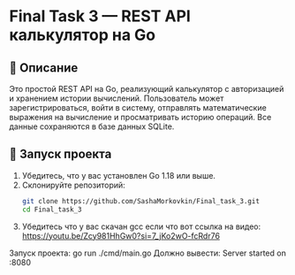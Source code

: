 # Final Task 3 — REST API калькулятор на Go

## 📌 Описание

Это простой REST API на Go, реализующий калькулятор с авторизацией и хранением истории вычислений. Пользователь может зарегистрироваться, войти в систему, отправлять математические выражения на вычисление и просматривать историю операций. Все данные сохраняются в базе данных SQLite.

## 🚀 Запуск проекта

1. Убедитесь, что у вас установлен Go 1.18 или выше.
2. Склонируйте репозиторий:
   ```bash
   git clone https://github.com/SashaMorkovkin/Final_task_3.git
   cd Final_task_3

3. Убедитесь что у вас скачан gcc
если что вот ссылка на видео: https://youtu.be/Zcy981HhGw0?si=7_jKo2wO-fcRdr76

Запуск проекта:
go run ./cmd/main.go
Должно вывести:
Server started on :8080
